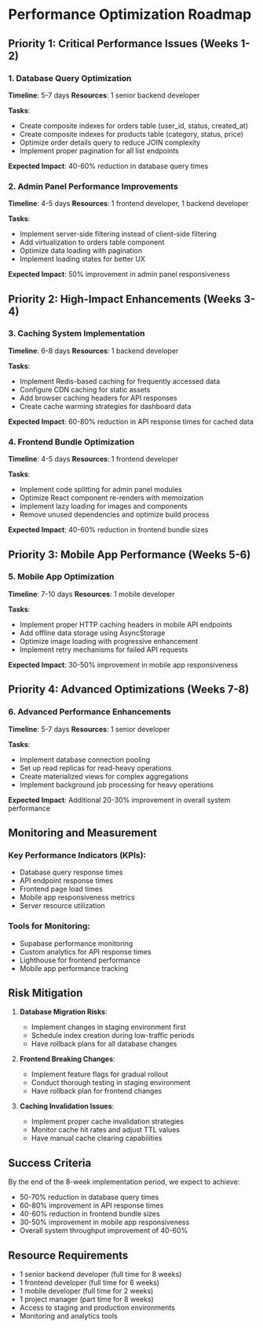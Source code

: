 # Performance Optimization Roadmap

## Priority 1: Critical Performance Issues (Weeks 1-2)

### 1. Database Query Optimization
**Timeline**: 5-7 days
**Resources**: 1 senior backend developer

**Tasks**:
- Create composite indexes for orders table (user_id, status, created_at)
- Create composite indexes for products table (category, status, price)
- Optimize order details query to reduce JOIN complexity
- Implement proper pagination for all list endpoints

**Expected Impact**: 40-60% reduction in database query times

### 2. Admin Panel Performance Improvements
**Timeline**: 4-5 days
**Resources**: 1 frontend developer, 1 backend developer

**Tasks**:
- Implement server-side filtering instead of client-side filtering
- Add virtualization to orders table component
- Optimize data loading with pagination
- Implement loading states for better UX

**Expected Impact**: 50% improvement in admin panel responsiveness

## Priority 2: High-Impact Enhancements (Weeks 3-4)

### 3. Caching System Implementation
**Timeline**: 6-8 days
**Resources**: 1 backend developer

**Tasks**:
- Implement Redis-based caching for frequently accessed data
- Configure CDN caching for static assets
- Add browser caching headers for API responses
- Create cache warming strategies for dashboard data

**Expected Impact**: 60-80% reduction in API response times for cached data

### 4. Frontend Bundle Optimization
**Timeline**: 4-5 days
**Resources**: 1 frontend developer

**Tasks**:
- Implement code splitting for admin panel modules
- Optimize React component re-renders with memoization
- Implement lazy loading for images and components
- Remove unused dependencies and optimize build process

**Expected Impact**: 40-60% reduction in frontend bundle sizes

## Priority 3: Mobile App Performance (Weeks 5-6)

### 5. Mobile App Optimization
**Timeline**: 7-10 days
**Resources**: 1 mobile developer

**Tasks**:
- Implement proper HTTP caching headers in mobile API endpoints
- Add offline data storage using AsyncStorage
- Optimize image loading with progressive enhancement
- Implement retry mechanisms for failed API requests

**Expected Impact**: 30-50% improvement in mobile app responsiveness

## Priority 4: Advanced Optimizations (Weeks 7-8)

### 6. Advanced Performance Enhancements
**Timeline**: 5-7 days
**Resources**: 1 senior developer

**Tasks**:
- Implement database connection pooling
- Set up read replicas for read-heavy operations
- Create materialized views for complex aggregations
- Implement background job processing for heavy operations

**Expected Impact**: Additional 20-30% improvement in overall system performance

## Monitoring and Measurement

### Key Performance Indicators (KPIs):
- Database query response times
- API endpoint response times
- Frontend page load times
- Mobile app responsiveness metrics
- Server resource utilization

### Tools for Monitoring:
- Supabase performance monitoring
- Custom analytics for API response times
- Lighthouse for frontend performance
- Mobile app performance tracking

## Risk Mitigation

1. **Database Migration Risks**:
   - Implement changes in staging environment first
   - Schedule index creation during low-traffic periods
   - Have rollback plans for all database changes

2. **Frontend Breaking Changes**:
   - Implement feature flags for gradual rollout
   - Conduct thorough testing in staging environment
   - Have rollback plan for frontend changes

3. **Caching Invalidation Issues**:
   - Implement proper cache invalidation strategies
   - Monitor cache hit rates and adjust TTL values
   - Have manual cache clearing capabilities

## Success Criteria

By the end of the 8-week implementation period, we expect to achieve:
- 50-70% reduction in database query times
- 60-80% improvement in API response times
- 40-60% reduction in frontend bundle sizes
- 30-50% improvement in mobile app responsiveness
- Overall system throughput improvement of 40-60%

## Resource Requirements

- 1 senior backend developer (full time for 8 weeks)
- 1 frontend developer (full time for 6 weeks)
- 1 mobile developer (full time for 2 weeks)
- 1 project manager (part time for 8 weeks)
- Access to staging and production environments
- Monitoring and analytics tools